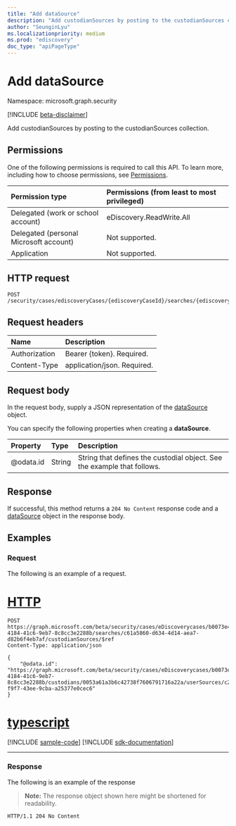 ```yaml
---
title: "Add dataSource"
description: "Add custodianSources by posting to the custodianSources collection."
author: "SeunginLyu"
ms.localizationpriority: medium
ms.prod: "ediscovery"
doc_type: "apiPageType"
---
```



# Add dataSource
Namespace: microsoft.graph.security

[!INCLUDE [beta-disclaimer](../../includes/beta-disclaimer.md)]

Add custodianSources by posting to the custodianSources collection.

## Permissions
One of the following permissions is required to call this API. To learn more, including how to choose permissions, see [Permissions](/graph/permissions-reference).

|Permission type|Permissions (from least to most privileged)|
|:---|:---|
|Delegated (work or school account)|eDiscovery.ReadWrite.All|
|Delegated (personal Microsoft account)|Not supported.|
|Application|Not supported.|

## HTTP request

<!-- {
  "blockType": "ignored"
}
-->
``` http
POST /security/cases/ediscoveryCases/{ediscoveryCaseId}/searches/{ediscoverySearchId}/custodianSources/$ref
```

## Request headers
|Name|Description|
|:---|:---|
|Authorization|Bearer {token}. Required.|
|Content-Type|application/json. Required.|

## Request body
In the request body, supply a JSON representation of the [dataSource](../resources/security-datasource.md) object.

You can specify the following properties when creating a **dataSource**.

|Property|Type|Description|
|:---|:---|:---|
|@odata.id|String|String that defines the custodial object. See the example that follows.|



## Response

If successful, this method returns a `204 No Content` response code and a [dataSource](../resources/security-datasource.md) object in the response body.

## Examples

### Request
The following is an example of a request.

# [HTTP](#tab/http)
<!-- {
  "blockType": "request",
  "name": "create_datasource_from_"
}
-->
``` http
POST https://graph.microsoft.com/beta/security/cases/eDiscoverycases/b0073e4e-4184-41c6-9eb7-8c8cc3e2288b/searches/c61a5860-d634-4d14-aea7-d82b6f4eb7af/custodianSources/$ref
Content-Type: application/json

{
    "@odata.id": "https://graph.microsoft.com/beta/security/cases/eDiscoverycases/b0073e4e-4184-41c6-9eb7-8c8cc3e2288b/custodians/0053a61a3b6c42738f7606791716a22a/userSources/c25c3914-f9f7-43ee-9cba-a25377e0cec6"
}
```
# [typescript](#tab/typescript)
[!INCLUDE [sample-code](../includes/snippets/typescript/create-datasource-from--typescript-snippets.md)]
[!INCLUDE [sdk-documentation](../includes/snippets/snippets-sdk-documentation-link.md)]

---



### Response
The following is an example of the response
>**Note:** The response object shown here might be shortened for readability.
<!-- {
  "blockType": "response",
  "truncated": true
}
-->
``` http
HTTP/1.1 204 No Content
```
